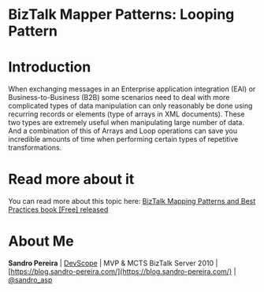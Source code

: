 # BizTalk Mapper Patterns: Looping Pattern

# Introduction
When exchanging messages in an Enterprise application integration (EAI) or Business-to-Business (B2B) some scenarios need to deal with more complicated types of data manipulation can only reasonably be done using recurring records or elements (type of arrays in XML documents). These two types are extremely useful when manipulating large number of data. And a combination of this of Arrays and Loop operations can save you incredible amounts of time when performing certain types of repetitive transformations.
 
# Read more about it
You can read more about this topic here: [BizTalk Mapping Patterns and Best Practices book [Free] released](https://blog.sandro-pereira.com/2014/09/28/biztalk-mapping-patterns-and-best-practices-book-free-released/)

# About Me
**Sandro Pereira** | [DevScope](http://www.devscope.net/) | MVP & MCTS BizTalk Server 2010 | [https://blog.sandro-pereira.com/](https://blog.sandro-pereira.com/) | [@sandro_asp](https://twitter.com/sandro_asp)

